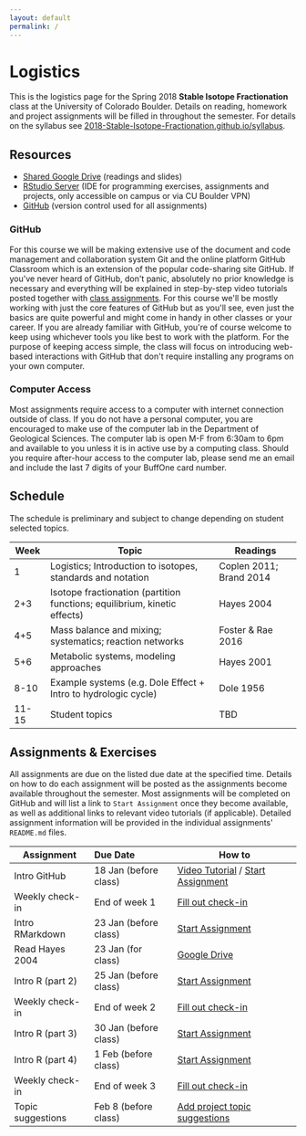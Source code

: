 ```yaml
---
layout: default
permalink: /
---
```


# Logistics

This is the logistics page for the Spring 2018 **Stable Isotope Fractionation** class at the University of Colorado Boulder. Details on reading, homework and project assignments will be filled in throughout the semester. For details on the syllabus see [2018-Stable-Isotope-Fractionation.github.io/syllabus](https://2018-Stable-Isotope-Fractionation.github.io/syllabus).

## Resources

 - [Shared Google Drive](https://goo.gl/yYxMR1) (readings and slides)
 - [RStudio Server](moab.colorado.edu:8787) (IDE for programming exercises, assignments and projects, only accessible on campus or via CU Boulder VPN)
 - [GitHub](https://github.com/) (version control used for all assignments)

### GitHub

For this course we will be making extensive use of the document and code management and collaboration system Git and the online platform GitHub Classroom which is an extension of the popular code-sharing site GitHub. If you've never heard of GitHub, don't panic, absolutely no prior knowledge is necessary and everything will be explained in step-by-step video tutorials posted together with [class assignments](https://2018-Stable-Isotope-Fractionation.github.io/schedule/#assignments). For this course we'll be mostly working with just the core features of GitHub but as you'll see, even just the basics are quite powerful and might come in handy in other classes or your career. If you are already familiar with GitHub, you're of course welcome to keep using whichever tools you like best to work with the platform. For the purpose of keeping access simple, the class will focus on introducing web-based interactions with GitHub that don't require installing any programs on your own computer.

### Computer Access

Most assignments require access to a computer with internet connection outside of class. If you do not have a personal computer, you are encouraged to make use of the computer lab in the Department of Geological Sciences. The computer lab is open M-F from 6:30am to 6pm and available to you unless it is in active use by a computing class. Should you require after-hour access to the computer lab, please send me an email and include the last 7 digits of your BuffOne card number.

## Schedule

The schedule is preliminary and subject to change depending on student selected topics.

Week  | Topic                                                                     | Readings
------|---------------------------------------------------------------------------|------------------------
1     | Logistics; Introduction to isotopes, standards and notation               | Coplen 2011; Brand 2014
2+3   | Isotope fractionation (partition functions; equilibrium, kinetic effects) | Hayes 2004
4+5   | Mass balance and mixing; systematics; reaction networks                   | Foster & Rae 2016
5+6   | Metabolic systems, modeling approaches                                    | Hayes 2001
8-10  | Example systems (e.g. Dole Effect + Intro to hydrologic cycle)            | Dole 1956
11-15 | Student topics                                                            | TBD

## Assignments & Exercises

All assignments are due on the listed due date at the specified time. Details on how to do each assignment will be posted as the assignments become available throughout the semester. Most assignments will be completed on GitHub and will list a link to `Start Assignment` once they become available, as well as additional links to relevant video tutorials (if applicable). Detailed assignment information will be provided in the individual assignments' `README.md` files.


| Assignment        | Due Date              | How to                                                                                                       |
|-------------------|:----------------------|--------------------------------------------------------------------------------------------------------------|
| Intro GitHub      | 18 Jan (before class) | [Video Tutorial](https://youtu.be/bRkpm1LTpkY) / [Start Assignment](https://classroom.github.com/a/wAvQp94F) |
| Weekly check-in   | End of week 1         | [Fill out check-in](https://goo.gl/forms/HRXTCgUi8AwLEMRr1)                                                  |
| Intro RMarkdown   | 23 Jan (before class) | [Start Assignment](https://classroom.github.com/a/2u8l1Z_E)                                                  |
| Read Hayes 2004   | 23 Jan (for class)    | [Google Drive](https://goo.gl/yYxMR1)                                                                        |
| Intro R (part 2)  | 25 Jan (before class) | [Start Assignment](https://classroom.github.com/a/fO619WiO)                                                  |
| Weekly check-in   | End of week 2         | [Fill out check-in](https://goo.gl/forms/dlvbqVdMwBC9Pfyv1)                                                  |
| Intro R (part 3)  | 30 Jan (before class) | [Start Assignment](https://classroom.github.com/a/Xpt8I_bV)                                                  |
| Intro R (part 4)  | 1 Feb (before class)  | [Start Assignment](https://classroom.github.com/a/ilcAWDFw)                                                  |
| Weekly check-in   | End of week  3        | [Fill out check-in](https://goo.gl/forms/ZnNruk9K5vUvLa802)                                                  |
| Topic suggestions | Feb 8 (before class)  | [Add project topic suggestions](https://goo.gl/qhfGYh)                                                       |
